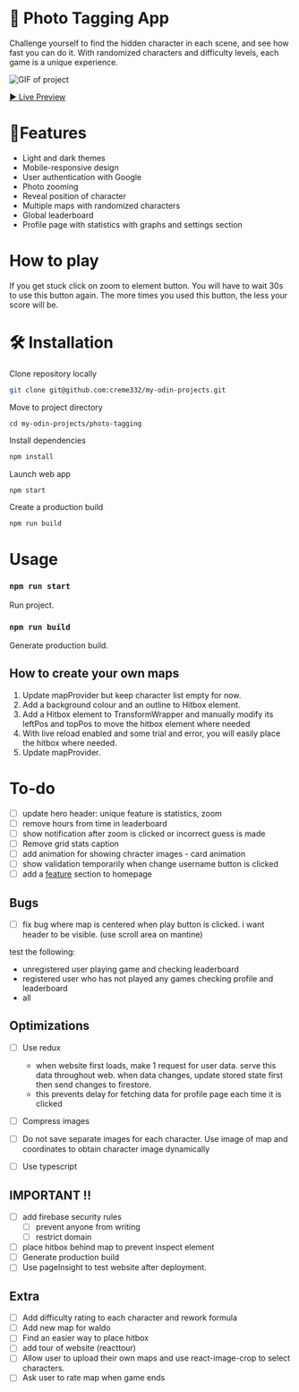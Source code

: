 # 📸 Photo Tagging App

Challenge yourself to find the hidden character in each scene, and see how fast you can do it. With randomized characters and difficulty levels, each game is a unique experience.

![GIF of project](xxx.png)

[▶ Live Preview](enigma69.web.app)

# 🚀Features
* Light and dark themes
* Mobile-responsive design
* User authentication with Google
* Photo zooming
* Reveal position of character 
* Multiple maps with randomized characters
* Global leaderboard
* Profile page with statistics with graphs and settings section
# How to play

If you get stuck click on zoom to element button. You will have to wait 30s to use this button again. The more times you used this button, 
the less your score will be.

# 🛠 Installation

Clone repository locally

```bash
git clone git@github.com:creme332/my-odin-projects.git
```

Move to project directory

```
cd my-odin-projects/photo-tagging
```

Install dependencies

```bash
npm install
```

Launch web app  

```bash
npm start
```

Create a production build

```bash
npm run build
```

# Usage

### `npm run start`

Run project.

### `npm run build`

Generate production build.

## How to create your own maps

1. Update mapProvider but keep character list empty for now.
2. Add a background colour and an outline to Hitbox element.
3. Add a Hitbox element to TransformWrapper and manually modify its leftPos and topPos to move the hitbox element where needed
4. With live reload enabled and some trial and error, you will easily place the hitbox where needed. 
5. Update mapProvider.


# To-do
* [ ] update hero header: unique feature is statistics, zoom
* [ ] remove hours from time in leaderboard
* [ ] show notification after zoom is clicked or incorrect guess is made
* [ ] Remove grid stats caption
* [ ] add animation for showing chracter images - card animation
* [ ] show validation temporarily when change username button is clicked
* [ ] add a [feature](https://ui.mantine.dev/category/features) section to homepage

## Bugs
  + [ ] fix bug where map is centered when play button is clicked. i want header to be visible. (use scroll area on mantine)

test the following:
- unregistered user playing game and checking leaderboard
- registered user who has not played any games checking profile and leaderboard
- all

## Optimizations 

* [ ] Use redux
  + when website first loads, make 1 request for user data. serve this data throughout web. when data changes, update stored state first then send changes to firestore. 
  + this prevents delay for fetching data for profile page each time it is clicked
* [ ] Compress images
* [ ] Do not save separate images for each character. Use image of map and coordinates to obtain character image dynamically
* [ ] Use typescript 



## IMPORTANT !!
* [ ] add firebase security rules
  + [ ] prevent anyone from writing
  + [ ] restrict domain
* [ ] place hitbox behind map to prevent inspect element
* [ ] Generate production build
* [ ] Use pageInsight to test website after deployment.
##  Extra 
* [ ] Add difficulty rating to each character and rework formula
* [ ] Add new map for waldo
* [ ] Find an easier way to place hitbox
* [ ] add tour of website (reacttour)
* [ ] Allow user to upload their own maps and use react-image-crop to select characters.
* [ ] Ask user to rate map when game ends
